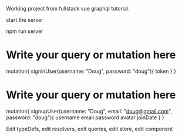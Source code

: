 Working project from fullstack vue graphql tutorial.

start the server

npm run server

# Write your query or mutation here
mutation{
  signinUser(username: "Doug", password: "doug"){
    token
  }
}

# Write your query or mutation here
mutation{
  signupUser(username: "Doug", email: "doug@gmail.com", password: "doug"){
    username
    email
    password
    avatar
    joinDate
  }
}

Edit typeDefs, edit resolvers, edit queries, edit store, edit component